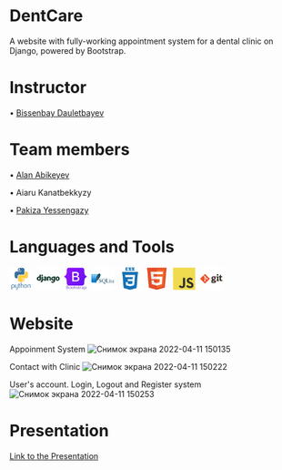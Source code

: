 # DentCare
A website with fully-working appointment system for a dental clinic on Django, powered by Bootstrap.

# Instructor

• <a href="https://www.google.com/" target="_blank">Bissenbay Dauletbayev</a>

# Team members 

• <a href="https://github.com/Abikeyev/" target="_blank">Alan Abikeyev</a>

• Aiaru Kanatbekkyzy

• <a href="https://github.com/boakwoon/" target="_blank">Pakiza Yessengazy</a>

# Languages and Tools 

<div>
  <img src="https://github.com/devicons/devicon/blob/master/icons/python/python-original-wordmark.svg" title="Python" alt="Python" width="40" height="40"/>&nbsp;
  <img src="https://github.com/devicons/devicon/blob/master/icons/django/django-plain-wordmark.svg" title="Django" alt="Django" width="40" height="40"/>&nbsp;
  <img src="https://github.com/devicons/devicon/blob/master/icons/bootstrap/bootstrap-original-wordmark.svg" title="Bootstrap" alt="Bootstrap" width="40" height="40"/>&nbsp;
  <img src="https://github.com/devicons/devicon/blob/master/icons/sqlite/sqlite-original-wordmark.svg" title="sqlite" alt="sqlite" width="40" height="40"/>&nbsp;
  <img src="https://github.com/devicons/devicon/blob/master/icons/css3/css3-plain-wordmark.svg"  title="CSS3" alt="CSS" width="40" height="40"/>&nbsp;
  <img src="https://github.com/devicons/devicon/blob/master/icons/html5/html5-original.svg" title="HTML5" alt="HTML" width="40" height="40"/>&nbsp;
  <img src="https://github.com/devicons/devicon/blob/master/icons/javascript/javascript-original.svg" title="JavaScript" alt="JavaScript" width="40" height="40"/>&nbsp;
  <img src="https://github.com/devicons/devicon/blob/master/icons/git/git-original-wordmark.svg" title="Git" **alt="Git" width="40" height="40"/>
</div>



# Website

Appoinment System
![Снимок экрана 2022-04-11 150135](https://user-images.githubusercontent.com/74897530/162900121-586346e1-6a33-4f10-8388-722d37c4d9af.jpg)


Contact with Clinic
![Снимок экрана 2022-04-11 150222](https://user-images.githubusercontent.com/74897530/162900131-8ba9e656-fb30-4ba0-b264-8449f8574dc7.jpg)


User's account. Login, Logout and Register system
![Снимок экрана 2022-04-11 150253](https://user-images.githubusercontent.com/74897530/162900133-2ee26a76-6e63-46fb-bdd4-8b62f03f44d5.jpg)


# Presentation

<a href="https://www.canva.com/design/DAE_6-VX82U/lxn13OqY9tTpcZs4y_5YTg/view?utm_content=DAE_6-VX82U&utm_campaign=designshare&utm_medium=link2&utm_source=sharebutton" target="_blank">Link to the Presentation</a>



